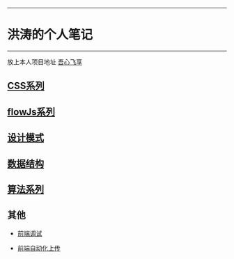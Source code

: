 ----
# 洪涛的个人笔记
----

放上本人项目地址 [吾心飞享](http://www.hhooke.cn)

## [CSS系列](https://github.com/IHongTaoI/study_everyday_note/blob/master/前端/css/index.md)

## [flowJs系列](https://github.com/IHongTaoI/study_everyday_note/blob/master/前端/flowJs系列/index.md)

## [设计模式](https://github.com/IHongTaoI/study_everyday_note/blob/master/前端/javascript/设计模式/index.md)

## [数据结构](https://github.com/IHongTaoI/study_everyday_note/blob/master/前端/javascript/数据结构/index.md)

## [算法系列](https://github.com/IHongTaoI/study_everyday_note/blob/master/前端/javascript/算法/index.md)

## 其他

- [前端调试](https://github.com/IHongTaoI/study_everyday_note/blob/master/前端/其他/前端调试.md)

- [前端自动化上传](https://github.com/IHongTaoI/study_everyday_note/blob/master/前端/其他/前端自动化部署.md)